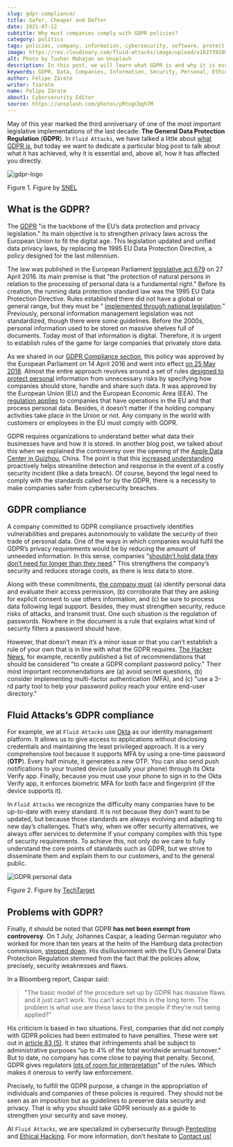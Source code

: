 ```yaml
---
slug: gdpr-compliance/
title: Safer, Cheaper and Defter
date: 2021-07-12
subtitle: Why must companies comply with GDPR policies?
category: politics
tags: policies, company, information, cybersecurity, software, protect
image: https://res.cloudinary.com/fluid-attacks/image/upload/v1627392094/blog/gdpr-compliance/cover-gdpr-compliance_ak5cfl.webp
alt: Photo by Tushar Mahajan on Unsplash
description: In this post, we will learn what GDPR is and why it is essential for your company to comply with its policies.
keywords: GDPR, Data, Companies, Information, Security, Personal, Ethical Hacking, Pentesting
author: Felipe Zárate
writer: fzarate
name: Felipe Zárate
about1: Cybersecurity Editor
source: https://unsplash.com/photos/pRtogCbgh7M
---
```


May of this year marked the third anniversary of one of the most
important legislative implementations of the last decade: **The General
Data Protection Regulation** (**GDPR**). In `Fluid Attacks`, we have
talked a little about [what GDPR is](../../compliance/gdpr/), but today
we want to dedicate a particular blog post to talk about what it has
achieved, why it is essential and, above all, how it has affected you
directly.

<div class="imgblock">

![gdpr-logo](https://res.cloudinary.com/fluid-attacks/image/upload/v1626192619/blog/gdpr-compliance/gdpr-logo_uo24a0.webp)

<div class="title">

Figure 1. Figure by [SNEL](https://www.snel.com/what-is-gpdr/)

</div>

</div>

## What is the GDPR?

The [GDPR](https://youtu.be/ilLEdbfzw-Ihttps://youtu.be/ilLEdbfzw-I) "is
the backbone of the EU’s data protection and privacy legislation." Its
main objective is to strengthen privacy laws across the European Union
to fit the digital age. This legislation updated and unified data
privacy laws, by replacing the 1995 EU Data Protection Directive, a
policy designed for the last millennium.

The law was published in the European Parliament [legislative
act 679](https://eur-lex.europa.eu/legal-content/EN/TXT/PDF/?uri=CELEX:32016R0679)
on 27 April 2016. Its main premise is that "the protection of natural
persons in relation to the processing of personal data is a fundamental
right." Before its creation, the running data protection standard law
was the 1995 EU Data Protection Directive. Rules established there did
not have a global or general range, but they must be “ [implemented
through national
legislation](https://www.virtual-college.co.uk/resources/the-differences-between-gdpr-and-data-protection).”
Previously, personal information management legislation was not
standardized, though there were some guidelines. Before the 2000s,
personal information used to be stored on massive shelves full of
documents. Today most of that information is digital. Therefore, it is
urgent to establish rules of the game for large companies that privately
store data.

As we shared in our [GDPR Compliance section](../../compliance/gdpr/),
this policy was approved by the European Parliament on 14 April 2016 and
went into effect [on 25
May 2018](https://whatis.techtarget.com/definition/General-Data-Protection-Regulation-GDPR).
Almost the entire approach revolves around a set of rules [designed to
protect personal](https://youtu.be/ilLEdbfzw-I) information from
unnecessary risks by specifying how companies should store, handle and
share such data. It was approved by the European Union (EU) and the
European Economic Area (EEA). The [regulation
applies](https://youtu.be/ilLEdbfzw-I) to companies that have operations
in the EU and that process personal data. Besides, it doesn’t matter if
the holding company activities take place in the Union or not. Any
company in the world with customers or employees in the EU must comply
with GDPR.

GDPR requires organizations to understand better what data their
businesses have and how it is stored. In another blog post, we talked
about this when we explained the controversy over the opening of the
[Apple Data Center in Guizhou](../apple-data-center-china/), China. The
point is that this [increased
understanding](https://youtu.be/ilLEdbfzw-I) proactively helps
streamline detection and response in the event of a costly security
incident (like a data breach). Of course, beyond the legal need to
comply with the standards called for by the GDPR, there is a necessity
to make companies safer from cybersecurity breaches.

## GDPR compliance

A company committed to GDPR compliance proactively identifies
vulnerabilities and prepares autonomously to validate the security of
their trade of personal data. One of the ways in which companies would
fulfil the GDPR’s privacy requirements would be by reducing the amount
of unneeded information. In this sense, companies "[shouldn’t hold data
they don’t need for longer than they
need](https://youtu.be/ilLEdbfzw-I)." This strengthens the company’s
security and reduces storage costs, as there is less data to store.

Along with these commitments, [the company must](../../compliance/gdpr/)
(a) identify personal data and evaluate their access permission, (b)
corroborate that they are asking for explicit consent to use others
information, and (c) be sure to process data following legal support.
Besides, they must strengthen security, reduce risks of attacks, and
transmit trust. One such situation is the regulation of passwords.
Nowhere in the document is a rule that explains what kind of security
filters a password should have.

However, that doesn’t mean it’s a minor issue or that you can’t
establish a rule of your own that is in line with what the GDPR
requires. [The Hacker
News](https://thehackernews.com/2021/06/strengthen-your-password-policy-with.html),
for example, recently published a list of recommendations that should be
considered "to create a GDPR compliant password policy." Their most
important recommendations are (a) avoid secret questions, (b) consider
implementing multi-factor authentication (MFA), and (c) "use a 3-rd
party tool to help your password policy reach your entire end-user
directory."

## Fluid Attacks’s GDPR compliance

For example, we at `Fluid Attacks` use
[Okta](https://docs.fluidattacks.com/development/stack/okta/) as our
identity management platform. It allows us to give access to
applications without disclosing credentials and maintaining the least
privileged approach. It is a very comprehensive tool because it supports
MFA by using a one-time password (**OTP**). Every half minute, it
generates a new OTP. You can also send push notifications to your
trusted device (usually your phone) through its Okta Verify app.
Finally, because you must use your phone to sign in to the Okta Verify
app, it enforces biometric MFA for both face and fingerprint (if the
device supports it).

In `Fluid Attacks` we recognize the difficulty many companies have to be
up-to-date with every standard. It is not because they don’t want to be
updated, but because those standards are always evolving and adapting to
new day’s challenges. That’s why, when we offer security alternatives,
we always offer services to determine if your company complies with this
type of security requirements. To achieve this, not only do we care to
fully understand the core points of standards such as GDPR, but we
strive to disseminate them and explain them to our customers, and to the
general public.

<div class="imgblock">

![GDPR personal data](https://res.cloudinary.com/fluid-attacks/image/upload/v1626192618/blog/gdpr-compliance/gdpr-personal-data_uiosym.webp)

<div class="title">

Figure 2. Figure by [TechTarget](https://searchdatamanagement.techtarget.com/answer/What-is-included-in-the-GDPR-definition-of-personal-data)

</div>

</div>

## Problems with GDPR?

Finally, it should be noted that GDPR **has not been exempt from
controversy**. On 1 July, Johannes Caspar, a leading German regulator
who worked for more than ten years at the helm of the Hamburg data
protection commission, [stepped
down](https://www.cpomagazine.com/data-protection/outgoing-privacy-commissioner-calls-gdpr-broken-says-that-basic-model-cant-work/).
His disillusionment with the EU’s General Data Protection Regulation
stemmed from the fact that the policies allow, precisely, security
weaknesses and flaws.

In a Bloomberg report, Caspar said:

> "The basic model of the procedure set up by GDPR has massive flaws and
> it just can’t work. You can’t accept this in the long term. The
> problem is what use are these laws to the people if they’re not being
> applied?"

His criticism is based in two situations. First, companies that did not
comply with GDPR policies had been estimated to have penalties. These
were set out in [article 83 (5)](https://gdpr-info.eu/art-83-gdpr/). It
states that infringements shall be subject to administrative purposes
“up to 4% of the total worldwide annual turnover." But to date, no
company has come close to paying that penalty. Second, GDPR gives
regulators [lots of room for
interpretation](https://www.bloomberg.com/news/articles/2021-06-25/eu-s-broken-gdpr-needs-fixing-departing-privacy-chief-warns)"
of the rules. Which makes it onerous to verify law enforcement.

Precisely, to fulfill the GDPR purpose, a change in the appropriation of
individuals and companies of these policies is required. They should not
be seen as an imposition but as guidelines to preserve data security and
privacy. That is why you should take GDPR seriously as a guide to
strengthen your security and save money.

At `Fluid Attacks`, we are specialized in cybersecurity through
[Pentesting](../../solutions/penetration-testing/) and [Ethical
Hacking](../../solutions/ethical-hacking/).
For more information, don’t hesitate to [Contact
us\!](../../contact-us/)
